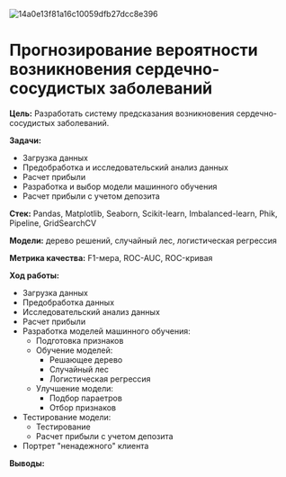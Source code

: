 ![14a0e13f81a16c10059dfb27dcc8e396](https://github.com/user-attachments/assets/e5f1b091-8651-47e2-b6ea-8aed6e2b69ac)
# Прогнозирование вероятности возникновения сердечно-сосудистых заболеваний


**Цель:** Разработать систему предсказания возникновения сердечно-сосудистых заболеваний.



**Задачи:**  
- Загрузка данных
- Предобработка и исследовательский анализ данных
- Расчет прибыли 
- Разработка и выбор модели машинного обучения
- Расчет прибыли с учетом депозита

    
**Стек:**  Pandas, Matplotlib, Seaborn, Scikit-learn, Imbalanced-learn, Phik, Pipeline, GridSearchCV

**Модели:** дерево решений, случайный лес, логистическая регрессия

**Метрика качества:** F1-мера, ROC-AUC, ROC-кривая

**Ход работы:**  
- Загрузка данных
- Предобработка данных
- Исследовательский анализ данных
- Расчет прибыли
- Разработка моделей машинного обучения:
  - Подготовка признаков
  - Обучение моделей:
    - Решающее дерево
    - Случайный лес
    - Логистическая регрессия
  - Улучшение модели:
    - Подбор параетров
    - Отбор признаков
- Тестирование модели:
  - Тестирование
  - Расчет прибыли с учетом депозита
- Портрет "ненадежного" клиента
      
**Выводы:**  
